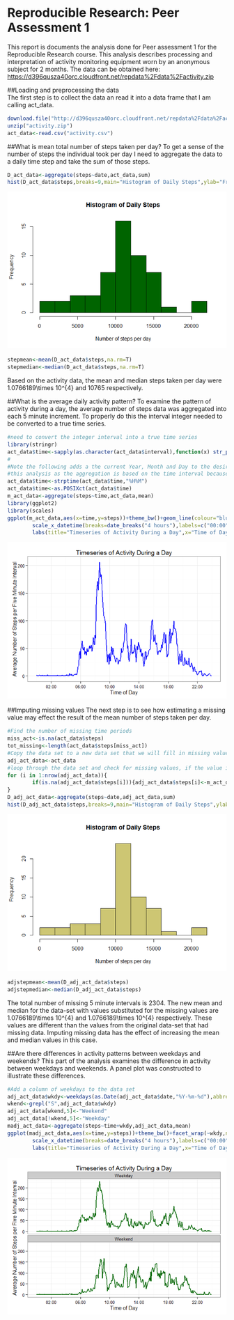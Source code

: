 # Reproducible Research: Peer Assessment 1

This report is documents the analysis done for Peer assessment 1 for the Reproducible Research course. This analysis describes processing and interpretation of activity monitoring equipment worn by an anonymous subject for 2 months.  The data can be obtained here: <https://d396qusza40orc.cloudfront.net/repdata%2Fdata%2Factivity.zip>  

##Loading and preprocessing the data  
The first step is to collect the data an read it into a data frame that I am calling act_data.


```r
download.file("http://d396qusza40orc.cloudfront.net/repdata%2Fdata%2Factivity.zip","activity.zip")
unzip("activity.zip")
act_data<-read.csv("activity.csv")
```
##What is mean total number of steps taken per day?
To get a sense of the number of steps the individual took per day I need to aggregate the data to a daily time step and take the sum of those steps.  


```r
D_act_data<-aggregate(steps~date,act_data,sum)
hist(D_act_data$steps,breaks=9,main="Histogram of Daily Steps",ylab="Frequency",xlab="Number of steps per day",col="darkgreen")
```

![](Peer1_files/figure-html/unnamed-chunk-2-1.png) 

```r
stepmean<-mean(D_act_data$steps,na.rm=T)
stepmedian<-median(D_act_data$steps,na.rm=T)
```
Based on the activity data, the mean and median steps taken per day were 1.0766189\times 10^{4} and 10765 respectively.  

##What is the average daily activity pattern?
To examine the pattern of activity during a day, the average number of steps data was aggregated into each 5 minute increment. To properly do this the interval integer needed to be converted to a true time series.


```r
#need to convert the integer interval into a true time series
library(stringr)
act_data$time<-sapply(as.character(act_data$interval),function(x) str_pad(x,4,side="left",pad="0"))
#
#Note the following adds a the current Year, Month and Day to the desired Hour and Minute.  THis does not impact
#this analysis as the aggregation is based on the time interval because the dates are identical. 
act_data$time<-strptime(act_data$time,"%H%M")
act_data$time<-as.POSIXct(act_data$time)
m_act_data<-aggregate(steps~time,act_data,mean)
library(ggplot2)
library(scales)
ggplot(m_act_data,aes(x=time,y=steps))+theme_bw()+geom_line(colour="blue",size=1)+
        scale_x_datetime(breaks=date_breaks("4 hours"),labels=c("00:00","02:00","06:00","10:00","14:00","18:00","22:00","00:00"))+
        labs(title="Timeseries of Activity During a Day",x="Time of Day", y="Average Number of Steps per Five Minute Interval")
```

![](Peer1_files/figure-html/unnamed-chunk-3-1.png) 

##Imputing missing values
The next step is to see how estimating a missing value may effect the result of the mean number of steps taken per day.

```r
#Find the number of missing time periods
miss_act<-is.na(act_data$steps)
tot_missing<-length(act_data$steps[miss_act])
#Copy the data set to a new data set that we will fill in missing values with
adj_act_data<-act_data
#loop through the data set and check for missing values, if the value is missing assign a value based on the mean steps for an identical 5 minute period calculated in the above code chunk (variable m_act_data) 
for (i in 1:nrow(adj_act_data)){
        if(is.na(adj_act_data$steps[i])){adj_act_data$steps[i]<-m_act_data$steps[m_act_data$time==adj_act_data$time[i]]}
}
D_adj_act_data<-aggregate(steps~date,adj_act_data,sum)
hist(D_adj_act_data$steps,breaks=9,main="Histogram of Daily Steps",ylab="Frequency",xlab="Number of steps per day",col="khaki3")
```

![](Peer1_files/figure-html/unnamed-chunk-4-1.png) 

```r
adjstepmean<-mean(D_adj_act_data$steps)
adjstepmedian<-median(D_adj_act_data$steps)
```
The total number of missing 5 minute intervals is 2304. The new mean and median for the data-set with values substituted for the missing values are 1.0766189\times 10^{4} and 1.0766189\times 10^{4} respectively. These values are different than the values from the original data-set that had missing data. Imputing missing data has the effect of increasing the mean and median values in this case. 

##Are there differences in activity patterns between weekdays and weekends?
This part of the analysis examines the difference in activity between weekdays and weekends. A panel plot was constructed to illustrate these differences.

```r
#Add a column of weekdays to the data set
adj_act_data$wkdy<-weekdays(as.Date(adj_act_data$date,"%Y-%m-%d"),abbreviate=T)
wkend<-grepl("S",adj_act_data$wkdy)
adj_act_data[wkend,5]<-"Weekend"
adj_act_data[!wkend,5]<-"Weekday"
madj_act_data<-aggregate(steps~time+wkdy,adj_act_data,mean)
ggplot(madj_act_data,aes(x=time,y=steps))+theme_bw()+facet_wrap(~wkdy,nrow=2)+geom_line(colour="darkgreen",size=1)+
        scale_x_datetime(breaks=date_breaks("4 hours"),labels=c("00:00","02:00","06:00","10:00","14:00","18:00","22:00","00:00"))+
        labs(title="Timeseries of Activity During a Day",x="Time of Day", y="Average Number of Steps per Five Minute Interval")
```

![](Peer1_files/figure-html/unnamed-chunk-5-1.png) 

